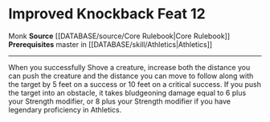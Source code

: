 ﻿---
feat: Improved Knockback
id: '470'
level: '12'
name: Improved Knockback
prerequisite: Master in [[DATABASE/skill/Athletics|Athletics]]
rarity: Common
source: '[[DATABASE/source/Core Rulebook|Core Rulebook]]'
trait:
- '[[DATABASE/trait/Monk|Monk]]'
type: Feat

---
# Improved Knockback <span class="item-type">Feat 12</span>

<span class="item-trait">Monk</span>
**Source** [[DATABASE/source/Core Rulebook|Core Rulebook]] 
**Prerequisites** master in [[DATABASE/skill/Athletics|Athletics]]

---
When you successfully Shove a creature, increase both the distance you can push the creature and the distance you can move to follow along with the target by 5 feet on a success or 10 feet on a critical success. If you push the target into an obstacle, it takes bludgeoning damage equal to 6 plus your Strength modifier, or 8 plus your Strength modifier if you have legendary proficiency in Athletics.